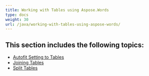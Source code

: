 ```yaml
---
title: Working with Tables using Aspose.Words
type: docs
weight: 30
url: /java/working-with-tables-using-aspose-words/
---
```


## This section includes the following topics:

- [Autofit Setting to Tables](https://docs.aspose.com/words/java/autofit-setting-to-tables/)
- [Joining Tables](https://docs.aspose.com/words/java/joining-tables/)
- [Split Tables](https://docs.aspose.com/words/java/split-tables/)
